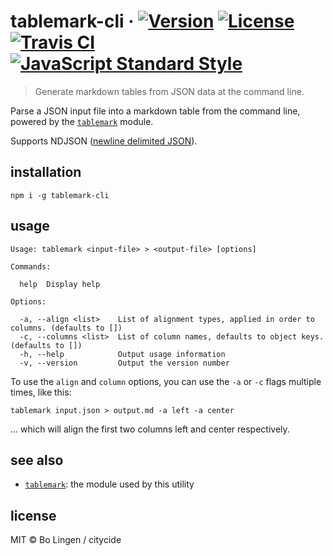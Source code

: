 # tablemark-cli &middot; [![Version](https://img.shields.io/npm/v/tablemark-cli.svg?style=flat-square)](https://www.npmjs.com/package/tablemark-cli) [![License](https://img.shields.io/npm/l/tablemark-cli.svg?style=flat-square)](https://www.npmjs.com/package/tablemark-cli) [![Travis CI](https://img.shields.io/travis/citycide/tablemark-cli.svg?style=flat-square)](https://travis-ci.org/citycide/tablemark-cli) [![JavaScript Standard Style](https://img.shields.io/badge/code%20style-standard-brightgreen.svg?style=flat-square)](https://standardjs.com)

> Generate markdown tables from JSON data at the command line.

Parse a JSON input file into a markdown table from the command line,
powered by the [`tablemark`](https://github.com/citycide/tablemark) module.

Supports NDJSON ([newline delimited JSON](http://ndjson.org/)).

## installation

```console
npm i -g tablemark-cli
```

## usage

```console
Usage: tablemark <input-file> > <output-file> [options]

Commands:

  help  Display help

Options:

  -a, --align <list>    List of alignment types, applied in order to columns. (defaults to [])
  -c, --columns <list>  List of column names, defaults to object keys. (defaults to [])
  -h, --help            Output usage information
  -v, --version         Output the version number
```

To use the `align` and `column` options, you can use the `-a` or
`-c` flags multiple times, like this:

````console
tablemark input.json > output.md -a left -a center
````

... which will align the first two columns left and center respectively.

## see also

- [`tablemark`](https://github.com/citycide/tablemark): the module used by this utility

## license

MIT © Bo Lingen / citycide
